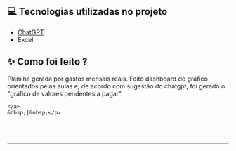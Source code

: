 

## 💻 Tecnologias utilizadas no projeto

- [ChatGPT](https://chat.openai.com/) 
- Excel

## ✨ Como foi feito ?

Planilha gerada por gastos mensais reais.
Feito dashboard de grafico orientados pelas aulas e, de acordo com sugestão do chatgpt, foi gerado o "gráfico de valores pendentes a pagar" 


    </a>
    &nbsp;|&nbsp;</p>
</p>
<br/><br/>
<p>

---
